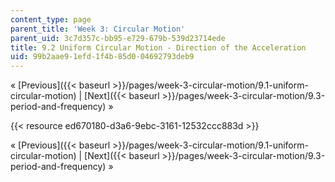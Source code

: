```yaml
---
content_type: page
parent_title: 'Week 3: Circular Motion'
parent_uid: 3c7d357c-bb95-e729-679b-539d23714ede
title: 9.2 Uniform Circular Motion - Direction of the Acceleration
uid: 99b2aae9-1efd-1f4b-85d0-04692793deb9
---
```


« [Previous]({{< baseurl >}}/pages/week-3-circular-motion/9.1-uniform-circular-motion) | [Next]({{< baseurl >}}/pages/week-3-circular-motion/9.3-period-and-frequency) »

{{< resource ed670180-d3a6-9ebc-3161-12532ccc883d >}}

« [Previous]({{< baseurl >}}/pages/week-3-circular-motion/9.1-uniform-circular-motion) | [Next]({{< baseurl >}}/pages/week-3-circular-motion/9.3-period-and-frequency) »